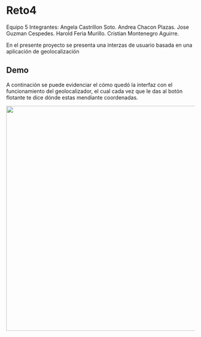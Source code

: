 # Reto4

Equipo 5
Integrantes:
Angela Castrillon Soto.
Andrea Chacon Plazas.
Jose Guzman Cespedes.
Harold Feria Murillo.
Cristian Montenegro Aguirre.

En el presente proyecto se presenta una interzas de usuario basada en una aplicación de geolocalización 

## Demo

A continación se puede evidenciar el cómo quedó la interfaz con el funcionamiento del geolocalizador, el cual cada vez que le das al botón flotante te dice dónde estas mendiante coordenadas.



<img src="Reto4:demo.gif" width="600" />